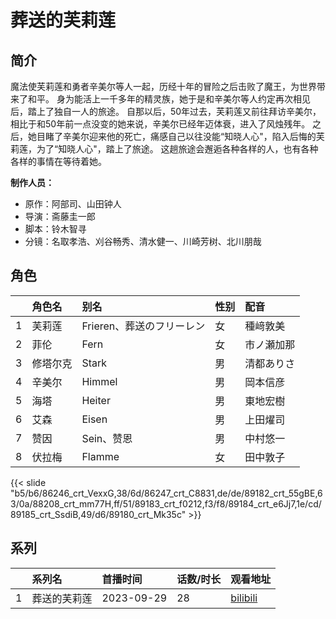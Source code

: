 # 葬送的芙莉莲


## 简介

魔法使芙莉莲和勇者辛美尔等人一起，历经十年的冒险之后击败了魔王，为世界带来了和平。
身为能活上一千多年的精灵族，她于是和辛美尔等人约定再次相见后，踏上了独自一人的旅途。
自那以后，50年过去，芙莉莲又前往拜访辛美尔，相比于和50年前一点没变的她来说，辛美尔已经年迈体衰，进入了风烛残年。
之后，她目睹了辛美尔迎来他的死亡，痛感自己以往没能“知晓人心"，陷入后悔的芙莉莲，为了“知晓人心"，踏上了旅途。
这趟旅途会邂逅各种各样的人，也有各种各样的事情在等待着她。

**制作人员：**
- 原作：阿部司、山田钟人
- 导演：斋藤圭一郎
- 脚本：铃木智寻
- 分镜：名取孝浩、刈谷畅秀、清水健一、川崎芳树、北川朋哉

## 角色

|     |   角色名   |   别名  | 性别 |  配音  |
|:--- |:------  |:----      |:---  |:--   |
| 1 | 芙莉莲 | Frieren、葬送のフリーレン | 女 | 種﨑敦美 |
| 2 | 菲伦 | Fern | 女 | 市ノ瀬加那 |
| 3 | 修塔尔克 | Stark | 男 | 清都ありさ |
| 4 | 辛美尔 | Himmel | 男 | 岡本信彦 |
| 5 | 海塔 | Heiter | 男 | 東地宏樹 |
| 6 | 艾森 | Eisen | 男 | 上田燿司 |
| 7 | 赞因 | Sein、赞恩 | 男 | 中村悠一 |
| 8 | 伏拉梅 | Flamme | 女 | 田中敦子 |

{{< slide "b5/b6/86246_crt_VexxG,38/6d/86247_crt_C8831,de/de/89182_crt_55gBE,63/0a/88208_crt_mm77H,ff/51/89183_crt_f0212,f3/f8/89184_crt_e6Jj7,1e/cd/89185_crt_SsdiB,49/d6/89180_crt_Mk35c" >}}

## 系列

|     |   系列名   |   首播时间  | 话数/时长  | 观看地址 |
|:---  |:------    |:----      |:---       |:---  |
| 1 | 葬送的芙莉莲 | 2023-09-29 | 28 | [bilibili](https://www.bilibili.com/bangumi/play/ss46089)  |

<!--

## 配乐

{{< music auto="https://y.qq.com/n/yqq/album/.html" >}}

## MAD

{{< media auto="mad/sousou_no_frieren" >}}

-->



